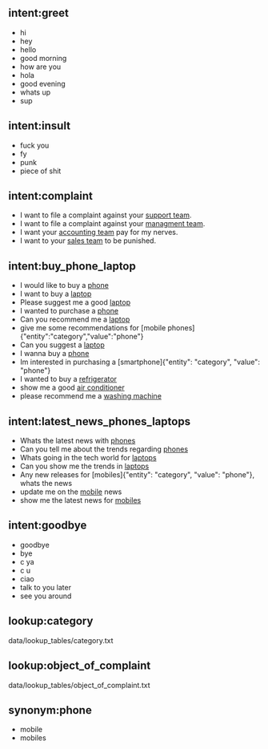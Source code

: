 ## intent:greet
- hi
- hey
- hello
- good morning
- how are you
- hola
- good evening
- whats up
- sup

## intent:insult
- fuck you
- fy
- punk
- piece of shit

## intent:complaint
- I want to file a complaint against your [support team](object_of_complaint).
- I want to file a complaint against your [managment team](object_of_complaint).
- I want your [accounting team](object_of_complaint) pay for my nerves.
- I want to your [sales team](object_of_complaint) to be punished.


## intent:buy_phone_laptop
- I would like to buy a [phone](category)
- I want to buy a [laptop](category)
- Please suggest me a good [laptop](category)
- I wanted to purchase a [phone](category)
- Can you recommend me a [laptop](category)
- give me some recommendations for [mobile phones]{"entity":"category","value":"phone"}
- Can you suggest a [laptop](category)
- I wanna buy a [phone](category)
- Im interested in purchasing a [smartphone]{"entity": "category", "value": "phone"}
- I wanted to buy a [refrigerator](category)
- show me a good [air conditioner](category)
- please recommend me a [washing machine](category)


## intent:latest_news_phones_laptops
- Whats the latest news with [phones](category)
- Can you tell me about the trends regarding [phones](category)
- Whats going in the tech world for [laptops](category)
- Can you show me the trends in [laptops](category)
- Any new releases for [mobiles]{"entity": "category", "value": "phone"}, whats the news
- update me on the [mobile](category) news
- show me the latest news for [mobiles](category)

## intent:goodbye
- goodbye
- bye
- c ya
- c u
- ciao
- talk to you later
- see you around


## lookup:category
data/lookup_tables/category.txt

## lookup:object_of_complaint
data/lookup_tables/object_of_complaint.txt

## synonym:phone
- mobile
- mobiles






